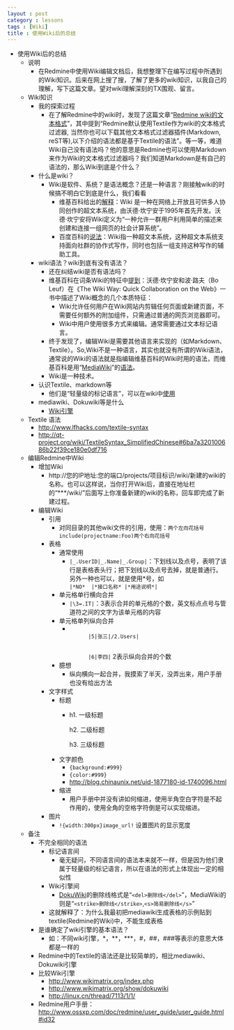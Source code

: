```yaml
---
layout : post
category : lessons
tags : [Wiki]
title : 使用Wiki后的总结
---
```


<div><ul>
<li>
<div>使用Wiki后的总结</div>
<ul>
<li><div >说明</div>
<ul>
<li><div>在Redmine中使用Wiki编辑文档后，我想整理下在编写过程中所遇到的Wiki知识。后来在网上搜了搜，了解了更多的wiki知识，以我自己的理解，写下这篇文章。望对wiki理解深刻的TX围观、留言。</div></li></ul></li>
<li><div >Wiki知识</div>
<ul>
<li><div >我的探索过程</div>
<ul>
<li><div>在了解Redmine中的wiki时，发现了这篇文章“<a href="http://redmine.ossxp.com/redmine/documents/8">Redmine wiki的文本格式</a>”，其中提到“Redmine默认使用Textile作为wiki的文本格式过滤器, 当然你也可以下载其他文本格式过滤器插件(Markdown, reST等),以下介绍的语法都是基于Textile的语法”。等一等，难道Wiki自己没有语法吗？他的意思是Redmine也可以使用Markdown来作为Wiki的文本格式过滤器吗？我们知道Markdown是有自己的语法的，那么Wiki到底是个什么？</div></li></ul></li>
<li><div>什么是wiki？</div>
<ul>
<li><div>Wiki是软件、系统？是语法概念？还是一种语言？刚接触wiki的时候搞不明白它到底是什么，我们看看</div>
<ul>
<li><div>维基百科给出的<a href="https://zh.wikipedia.org/wiki/Wiki">解释</a>：Wiki 是一种在网络上开放且可供多人协同创作的超文本系统，由沃德·坎宁安于1995年首先开发。沃德·坎宁安将Wiki定义为“一种允许一群用户利用简单的描述来创建和连接一组网页的社会计算系统”。</div></li>
<li><div>百度百科的<a href="http://baike.baidu.com/view/737.htm">说法</a>：Wiki指一种超文本系统，这种超文本系统支持面向社群的协作式写作，同时也包括一组支持这种写作的辅助工具。</div></li>
</ul>

</li></ul></li>
<li><div>wiki语法？wiki到底有没有语法？</div>
<ul>
<li><div>还在纠结wiki是否有语法吗？</div></li>
<li><div>维基百科在词条Wiki的特征中<a href="https://zh.wikipedia.org/wiki/Wiki">提到</a>：沃德·坎宁安和波·路夫（Bo Leuf）在《The Wiki Way: Quick Collaboration on the Web》一书中描述了Wiki概念的几个本质特征：</div>
<ul>
<li><div>Wiki允许任何用户在Wiki网站内剪辑任何页面或新建页面，不需要任何额外的附加组件，只需通过普通的网页浏览器即可。</div></li>
<li><div>Wiki中用户使用很多方式来编辑。通常需要通过文本标记语言。</div></li></ul></li>
<li><div>终于发现了，编辑Wiki是需要其他语言来实现的（如Markdown、Textile）。So,Wiki不是一种语言，其实也就没有所谓的Wiki语法，通常说的Wiki的语法就是指编辑维基百科的Wiki时用的语法，而维基百科是用“<a href="http://zh.wikipedia.org/wiki/MediaWiki">MediaWiki</a>”的<a href="http://zh.wikipedia.org/wiki/Help:%E7%BC%96%E8%BE%91%E9%A1%B5%E9%9D%A2">语法</a>。</div></li>
<li><div>Wiki是一种技术。</div></li></ul></li>
<li><div>认识Textile、markdown等</div>
<ul>
<li><div>他们是“轻量级的标记语言”，可以在wiki中<a href="http://forum.libracafe.com/comments.php?DiscussionID=107">使用</a></div></li></ul></li>
<li><div>mediawiki、Dokuwiki等是什么</div>
<ul>
<li><div><a href="http://zh.wikipedia.org/wiki/Wiki%E5%BC%95%E6%93%8E">Wiki引擎</a></div></li></ul></li></ul></li>
<li><div >Textile 语法</div>
<ul>
<li><div><a href="http://www.lfhacks.com/textile-syntax">http://www.lfhacks.com/textile-syntax</a></div></li>
<li><div><a href="http://qt-project.org/wiki/TextileSyntax_SimplifiedChinese#6ba7a320100686b22f39ce180e0df716">http://qt-project.org/wiki/TextileSyntax_SimplifiedChinese#6ba7a320100686b22f39ce180e0df716</a></div></li></ul></li>
<li><div >编辑Redmine中Wiki</div>
<ul>
<li><div>增加Wiki</div>
<ul>
<li><div>http://您的IP地址:您的端口/projects/项目标识/wiki/新建的wiki的名称。也可以这样说，当你打开Wiki后，直接在地址栏的“***/wiki/”后面写上你准备新建的wiki的名称，回车即完成了新建过程。</div></li></ul></li>
<li><div>编辑Wiki</div>
<ul>
<li><div>引用</div>
<ul>
<li><div>对同目录的其他wiki文件的引用，使用：<code>两个左向花括号include(projectname:Foo)两个右向花括号</code>
</div></li></ul></li>
<li><div>表格</div>
<ul>
<li><div>通常使用</div>
<ul>
<li><div><code>|_.UserID|_.Name|_.Group|</code>：下划线以及点号，表明了该行是表格表头行；把下划线以及点号去掉，就是普通行。另外一种也可以，就是使用*号，如<br /> <code>|*NO*  |*接口名称* |*用途说明*|</code></div></li></ul></li>
<li><div>单元格单行横向合并</div>
<ul>
<li><div><code>|\3=.IT|</code>：3表示合并的单元格的个数，英文标点点号与管道符之间的文字为该单元格的内容</div></li></ul></li>
<li><div>单元格单列纵向合并</div>
<ul>
<li><div><code>
      |5|张三|/2.Users|
    <br />
      |6|李四|</code>  2表示纵向合并的个数</div></li></ul></li>
<li><div>臆想</div>
<ul>
<li><div>纵向横向一起合并，我摸索了半天，没弄出来，用户手册也没有给出方法</div></li></ul></li></ul></li>
<li><div>文字样式</div>
<ul>
<li><div>标题</div>
<ul>
<li><div><p>
      h1. 一级标题
    </p><p>
      h2. 二级标题
    </p><p>
      h3. 三级标题
    </p></div></li></ul></li><li><div>文字颜色</div><ul>
<li><div><code>{background:#999}</code></div></li>
<li><div><code>{color:#999}</code></div></li>
<li><div><a href="http://blog.chinaunix.net/uid-1877180-id-1740096.html">http://blog.chinaunix.net/uid-1877180-id-1740096.html</a></div></li></ul></li>
<li><div>缩进</div>
<ul>
<li><div>用户手册中并没有讲如何缩进，使用半角空白字符是不起作用的，使用全角的空格字符倒是可以实现缩进。</div></li></ul></li></ul></li>
<li><div>图片</div>
<ul>
<li><div><code>!{width:300px}image_url!</code> 设置图片的显示宽度</div></li></ul></li></ul></li></ul></li>
<li><div >备注</div>
<ul>
<li><div>不完全相同的语法</div>
<ul>
<li><div>标记语言间</div>
<ul>
<li><div>毫无疑问，不同语言间的语法本来就不一样，但是因为他们隶属于轻量级的标记语言，所以在语法的形式上体现出一定的相似性</div></li></ul></li>
<li><div>Wiki引擎间</div>
<ul>
<li><div><a href="https://www.dokuwiki.org/zh:wiki:syntax">DokuWiki</a>的删除线格式是“<code>&lt;del&gt;删除线&lt;/del&gt;</code>”，MediaWiki的则是“<code>&lt;strike&gt;删除线&lt;/strike&gt;</code>,<code>&lt;s&gt;简易删除线&lt;/s&gt;</code>”</div></li></ul></li>
<li><div>这就解释了：为什么我最初把mediawiki生成表格的示例贴到textile(Redmine的Wiki)中，不能生成表格</div></li></ul></li>
<li><div>是谁确定了wiki引擎的基本语法？</div>
<ul>
<li><div>如：不同wiki引擎，*，**，***，#，##，###等表示的意思大体都是一样的</div></li></ul></li>
<li><div>Redmine中的Textile的语法还是比较简单的，相比mediawiki、Dokuwiki引擎</div></li>
<li><div>比较Wiki引擎</div>
<ul>
<li><div><a href="http://www.wikimatrix.org/index.php">http://www.wikimatrix.org/index.php</a></div></li>
<li><div><a href="http://www.wikimatrix.org/show/dokuwiki">http://www.wikimatrix.org/show/dokuwiki</a></div></li>
<li><div><a href="http://linux.cn/thread/7113/1/1/">http://linux.cn/thread/7113/1/1/</a></div></li></ul></li>
<li><div>Redmine用户手册：<a href="http://www.ossxp.com/doc/redmine/user_guide/user_guide.html#id32">http://www.ossxp.com/doc/redmine/user_guide/user_guide.html#id32</a></div></li></ul></li></ul></li></ul></div>
